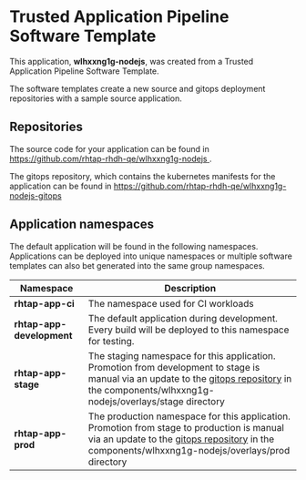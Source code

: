 # Trusted Application Pipeline Software Template

This application, **wlhxxng1g-nodejs**, was created from a Trusted Application Pipeline Software Template.

The software templates create a new source and gitops deployment repositories with a sample source application. 

## Repositories

The source code for your application can be found in [https://github.com/rhtap-rhdh-qe/wlhxxng1g-nodejs ](https://github.com/rhtap-rhdh-qe/wlhxxng1g-nodejs ).
 
The gitops repository, which contains the kubernetes manifests for the application can be found in 
[https://github.com/rhtap-rhdh-qe/wlhxxng1g-nodejs-gitops ](https://github.com/rhtap-rhdh-qe/wlhxxng1g-nodejs-gitops ) 

## Application namespaces 

The default application will be found in the following namespaces. Applications can be deployed into unique namespaces or multiple software templates can also bet generated into the same group namespaces.  

|  Namespace   |  Description   |  
| -------- | -------- |
| **rhtap-app-ci** | The namespace used for CI workloads |
| **rhtap-app-development** | The default application during development. Every build will be deployed to this namespace for testing. |
| **rhtap-app-stage** | The staging namespace for this application. Promotion from development to stage is manual via an update to the [gitops repository](https://github.com/rhtap-rhdh-qe/wlhxxng1g-nodejs-gitops ) in the components/wlhxxng1g-nodejs/overlays/stage directory |
| **rhtap-app-prod** | The production namespace for this application. Promotion from stage to production is manual via an update to the [gitops repository](https://github.com/rhtap-rhdh-qe/wlhxxng1g-nodejs-gitops ) in the components/wlhxxng1g-nodejs/overlays/prod directory |